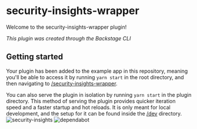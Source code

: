 # security-insights-wrapper

Welcome to the security-insights-wrapper plugin!

_This plugin was created through the Backstage CLI_

## Getting started

Your plugin has been added to the example app in this repository, meaning you'll be able to access it by running `yarn start` in the root directory, and then navigating to [/security-insights-wrapper](http://localhost:3000/security-insights-wrapper).

You can also serve the plugin in isolation by running `yarn start` in the plugin directory.
This method of serving the plugin provides quicker iteration speed and a faster startup and hot reloads.
It is only meant for local development, and the setup for it can be found inside the [/dev](./dev) directory.
![security-insights](https://github.com/vrabbi-tap/tdp-plugin-wrappers/assets/48493016/2e3a06e9-6aab-4a31-bfbe-31cd3e4cf776)
![dependabot](https://github.com/vrabbi-tap/tdp-plugin-wrappers/assets/48493016/dbd7c8fa-6d37-4401-a894-d29098879c79)
